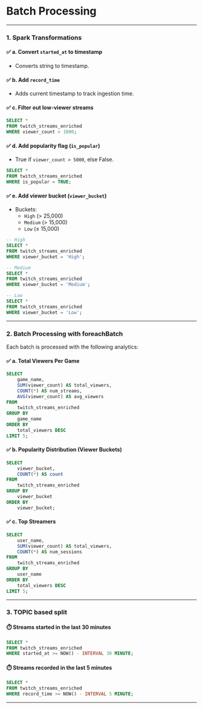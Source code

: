 
# Batch Processing


---

### 1. **Spark Transformations**

#### ✅ a. Convert `started_at` to timestamp
- Converts string to timestamp.

#### ✅ b. Add `record_time`
- Adds current timestamp to track ingestion time.

#### ✅ c. Filter out low-viewer streams
```sql
SELECT *
FROM twitch_streams_enriched
WHERE viewer_count > 1000;
```

#### ✅ d. Add popularity flag (`is_popular`)
- True if `viewer_count > 5000`, else False.
```sql
SELECT *
FROM twitch_streams_enriched
WHERE is_popular = TRUE;
```

#### ✅ e. Add viewer bucket (`viewer_bucket`)
- Buckets:
  - `High` (> 25,000)
  - `Medium` (> 15,000)
  - `Low` (≤ 15,000)

```sql
-- High
SELECT *
FROM twitch_streams_enriched
WHERE viewer_bucket = 'High';

-- Medium
SELECT *
FROM twitch_streams_enriched
WHERE viewer_bucket = 'Medium';

-- Low
SELECT *
FROM twitch_streams_enriched
WHERE viewer_bucket = 'Low';
```

---

### 2. **Batch Processing with foreachBatch**

Each batch is processed with the following analytics:

#### ✅ a. Total Viewers Per Game
```sql
SELECT 
    game_name,
    SUM(viewer_count) AS total_viewers,
    COUNT(*) AS num_streams,
    AVG(viewer_count) AS avg_viewers
FROM 
    twitch_streams_enriched
GROUP BY 
    game_name
ORDER BY 
    total_viewers DESC
LIMIT 5;
```

#### ✅ b. Popularity Distribution (Viewer Buckets)
```sql
SELECT 
    viewer_bucket,
    COUNT(*) AS count
FROM 
    twitch_streams_enriched
GROUP BY 
    viewer_bucket
ORDER BY 
    viewer_bucket;
```

#### ✅ c. Top Streamers
```sql
SELECT 
    user_name,
    SUM(viewer_count) AS total_viewers,
    COUNT(*) AS num_sessions
FROM 
    twitch_streams_enriched
GROUP BY 
    user_name
ORDER BY 
    total_viewers DESC
LIMIT 5;
```

---

### 3. TOPIC based split

#### ⏱️ Streams started in the last 30 minutes
```sql
SELECT *
FROM twitch_streams_enriched
WHERE started_at >= NOW() - INTERVAL 30 MINUTE;
```

#### ⏱️ Streams recorded in the last 5 minutes
```sql
SELECT *
FROM twitch_streams_enriched
WHERE record_time >= NOW() - INTERVAL 5 MINUTE;
```

---





